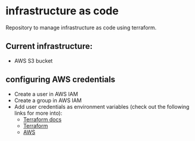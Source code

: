 # infrastructure as code

Repository to manage infrastructure as code using terraform.

## Current infrastructure:

- AWS S3 bucket

## configuring AWS credentials

- Create a user in AWS IAM
- Create a group in AWS IAM
- Add user credentials as environment variables (check out the following links for more into):
  - [Terraform docs](https://developer.hashicorp.com/terraform/tutorials/aws-get-started/aws-build#prerequisites:~:text=many%20infrastructure%20projects.-,Prerequisites,-To%20follow%20this)
  - [Terraform](https://registry.terraform.io/providers/hashicorp/aws/latest/docs)
  - [AWS](https://docs.aws.amazon.com/cli/latest/userguide/cli-chap-configure.html#cli-configure-quickstart-precedence)